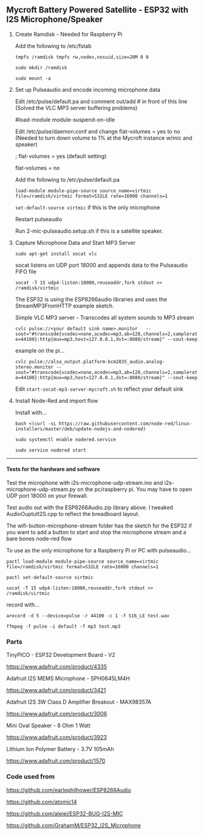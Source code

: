 ## Mycroft Battery Powered Satellite - ESP32 with I2S Microphone/Speaker


1. Create Ramdisk - Needed for Raspberry Pi

    Add the following to /etc/fstab
    
    ```tmpfs /ramdisk tmpfs rw,nodev,nosuid,size=20M 0 0```
    
    ```sudo mkdir /ramdisk```
    
    ```sudo mount -a```


2. Set up Pulseaudio and encode incoming microphone data
  
    Edit /etc/pulse/default.pa and comment out/add # in front of this line (Solved the VLC MP3 server buffering problems)
    
      #load-module module-suspend-on-idle
        
    Edit /etc/pulse/daemon.conf and change flat-volumes = yes to no (Needed to turn down volume to 1% at the Mycroft instance w/mic and speaker)
    
      ; flat-volumes = yes (default setting)
      
      flat-volumes = no
      
      Add the following to /etc/pulse/default.pa
      
    ```load-module module-pipe-source source_name=virtmic file=/ramdisk/virtmic format=S32LE rate=16000 channels=1```

    ```set-default-source virtmic``` if this is the only microphone
    
    Restart pulseaudio
    
    Run 2-mic-pulseaudio.setup.sh if this is a satellite speaker.
       

3. Capture Microphone Data and Start MP3 Server

    ```sudo apt-get install socat vlc```

    socat listens on UDP port 18000 and appends data to the Pulseaudio FIFO file

   ```socat -T 15 udp4-listen:18000,reuseaddr,fork stdout >> /ramdisk/virtmic```

    The ESP32 is using the ESP8266audio libraries and uses the StreamMP3FromHTTP example sketch.

    Simple VLC MP3 server - Transcodes all system sounds to MP3 stream

   ```cvlc pulse://<your default sink name>.monitor   --sout="#transcode{vcodec=none,acodec=mp3,ab=128,channels=2,samplerate=44100}:http{mux=mp3,host=127.0.0.1,dst=:8080/stream}" --sout-keep```

    example on the pi...

   ```cvlc pulse://alsa_output.platform-bcm2835_audio.analog-stereo.monitor --sout="#transcode{vcodec=none,acodec=mp3,ab=128,channels=2,samplerate=44100}:http{mux=mp3,host=127.0.0.1,dst=:8080/stream}" --sout-keep```
   
   Edit ```start-socat-mp3-server-mycroft.sh``` to reflect your default sink

4. Install Node-Red and import flow
 
    Install with...
    
    ```bash <(curl -sL https://raw.githubusercontent.com/node-red/linux-installers/master/deb/update-nodejs-and-nodered)```
    
    ```sudo systemctl enable nodered.service```

    ```sudo service nodered start```

---

#### Tests for the hardware and software


Test the microphone with i2s-microphone-udp-stream.ino and i2s-microphone-udp-stream.py on the pc/raspberry pi.
You may have to open UDP port 18000 on your firewall.

Test audio out with the ESP8266Audio.zip library above. I tweaked AudioOuptutI2S.cpp to reflect the breadboard layout.

The wifi-button-microphone-stream folder has the sketch for the ESP32 if you want to
add a button to start and stop the microphone stream and a bare bones node-red flow

To use as the only microphone for a Raspberry Pi or PC with pulseaudio...

```pactl load-module module-pipe-source source_name=virtmic file=/ramdisk/virtmic format=S32LE rate=16000 channels=1```

```pactl set-default-source virtmic```

```socat -T 15 udp4-listen:18000,reuseaddr,fork stdout >> /ramdisk/virtmic```

record with...

```arecord -d 5 --device=pulse -r 44100 -c 1 -f S16_LE test.wav```

```ffmpeg -f pulse -i default -f mp3 test.mp3```

### Parts

TinyPICO - ESP32 Development Board - V2

https://www.adafruit.com/product/4335

Adafruit I2S MEMS Microphone - SPH0645LM4H

https://www.adafruit.com/product/3421

Adafruit I2S 3W Class D Amplifier Breakout - MAX98357A

https://www.adafruit.com/product/3006

Mini Oval Speaker - 8 Ohm 1 Watt

https://www.adafruit.com/product/3923

Lithium Ion Polymer Battery - 3.7V 105mAh

https://www.adafruit.com/product/1570



### Code used from

https://github.com/earlephilhower/ESP8266Audio

https://github.com/atomic14

https://github.com/aleiei/ESP32-BUG-I2S-MIC

https://github.com/GrahamM/ESP32_I2S_Microphone
